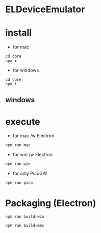 # ELDeviceEmulator

# install

- for mac

```
cd core
npm i
```

- for windows

```
cd core
npm i
```

## windows

# execute

- for mac /w Electron

```
npm run mac
```


- for win /w Electron

```
npm run win
```

- for only PicoGW

```
npm run pico
```

# Packaging (Electron)

```
npm run build-win
```

```
npm run build-mac
```


